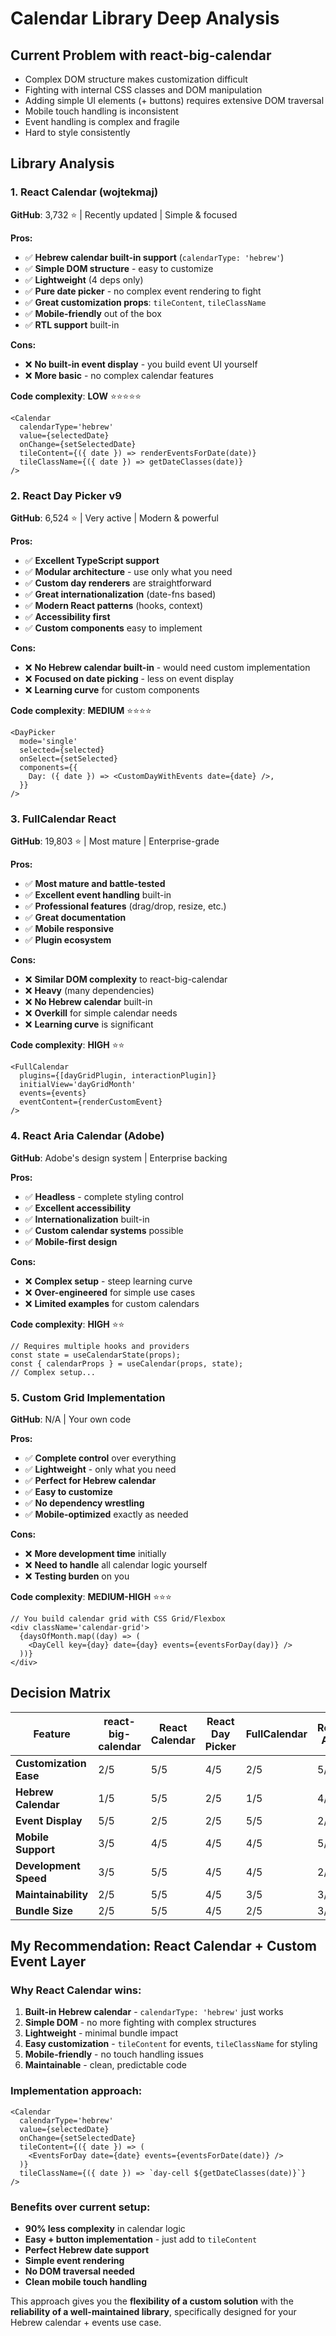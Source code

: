 # Calendar Library Deep Analysis

## Current Problem with react-big-calendar

- Complex DOM structure makes customization difficult
- Fighting with internal CSS classes and DOM manipulation
- Adding simple UI elements (+ buttons) requires extensive DOM traversal
- Mobile touch handling is inconsistent
- Event handling is complex and fragile
- Hard to style consistently

## Library Analysis

### 1. **React Calendar** (wojtekmaj)

**GitHub**: 3,732 ⭐ | Recently updated | Simple & focused

**Pros:**

- ✅ **Hebrew calendar built-in support** (`calendarType: 'hebrew'`)
- ✅ **Simple DOM structure** - easy to customize
- ✅ **Lightweight** (4 deps only)
- ✅ **Pure date picker** - no complex event rendering to fight
- ✅ **Great customization props**: `tileContent`, `tileClassName`
- ✅ **Mobile-friendly** out of the box
- ✅ **RTL support** built-in

**Cons:**

- ❌ **No built-in event display** - you build event UI yourself
- ❌ **More basic** - no complex calendar features

**Code complexity**: **LOW** ⭐⭐⭐⭐⭐

```tsx
<Calendar
  calendarType='hebrew'
  value={selectedDate}
  onChange={setSelectedDate}
  tileContent={({ date }) => renderEventsForDate(date)}
  tileClassName={({ date }) => getDateClasses(date)}
/>
```

### 2. **React Day Picker v9**

**GitHub**: 6,524 ⭐ | Very active | Modern & powerful

**Pros:**

- ✅ **Excellent TypeScript support**
- ✅ **Modular architecture** - use only what you need
- ✅ **Custom day renderers** are straightforward
- ✅ **Great internationalization** (date-fns based)
- ✅ **Modern React patterns** (hooks, context)
- ✅ **Accessibility first**
- ✅ **Custom components** easy to implement

**Cons:**

- ❌ **No Hebrew calendar built-in** - would need custom implementation
- ❌ **Focused on date picking** - less on event display
- ❌ **Learning curve** for custom components

**Code complexity**: **MEDIUM** ⭐⭐⭐⭐

```tsx
<DayPicker
  mode='single'
  selected={selected}
  onSelect={setSelected}
  components={{
    Day: ({ date }) => <CustomDayWithEvents date={date} />,
  }}
/>
```

### 3. **FullCalendar React**

**GitHub**: 19,803 ⭐ | Most mature | Enterprise-grade

**Pros:**

- ✅ **Most mature and battle-tested**
- ✅ **Excellent event handling** built-in
- ✅ **Professional features** (drag/drop, resize, etc.)
- ✅ **Great documentation**
- ✅ **Mobile responsive**
- ✅ **Plugin ecosystem**

**Cons:**

- ❌ **Similar DOM complexity** to react-big-calendar
- ❌ **Heavy** (many dependencies)
- ❌ **No Hebrew calendar** built-in
- ❌ **Overkill** for simple calendar needs
- ❌ **Learning curve** is significant

**Code complexity**: **HIGH** ⭐⭐

```tsx
<FullCalendar
  plugins={[dayGridPlugin, interactionPlugin]}
  initialView='dayGridMonth'
  events={events}
  eventContent={renderCustomEvent}
/>
```

### 4. **React Aria Calendar** (Adobe)

**GitHub**: Adobe's design system | Enterprise backing

**Pros:**

- ✅ **Headless** - complete styling control
- ✅ **Excellent accessibility**
- ✅ **Internationalization** built-in
- ✅ **Custom calendar systems** possible
- ✅ **Mobile-first design**

**Cons:**

- ❌ **Complex setup** - steep learning curve
- ❌ **Over-engineered** for simple use cases
- ❌ **Limited examples** for custom calendars

**Code complexity**: **HIGH** ⭐⭐

```tsx
// Requires multiple hooks and providers
const state = useCalendarState(props);
const { calendarProps } = useCalendar(props, state);
// Complex setup...
```

### 5. **Custom Grid Implementation**

**GitHub**: N/A | Your own code

**Pros:**

- ✅ **Complete control** over everything
- ✅ **Lightweight** - only what you need
- ✅ **Perfect for Hebrew calendar**
- ✅ **Easy to customize**
- ✅ **No dependency wrestling**
- ✅ **Mobile-optimized** exactly as needed

**Cons:**

- ❌ **More development time** initially
- ❌ **Need to handle** all calendar logic yourself
- ❌ **Testing burden** on you

**Code complexity**: **MEDIUM-HIGH** ⭐⭐⭐

```tsx
// You build calendar grid with CSS Grid/Flexbox
<div className='calendar-grid'>
  {daysOfMonth.map((day) => (
    <DayCell key={day} date={day} events={eventsForDay(day)} />
  ))}
</div>
```

## Decision Matrix

| Feature                | react-big-calendar | React Calendar | React Day Picker | FullCalendar | React Aria | Custom |
| ---------------------- | ------------------ | -------------- | ---------------- | ------------ | ---------- | ------ |
| **Customization Ease** | 2/5                | 5/5            | 4/5              | 2/5          | 5/5        | 5/5    |
| **Hebrew Calendar**    | 1/5                | 5/5            | 2/5              | 1/5          | 4/5        | 5/5    |
| **Event Display**      | 5/5                | 2/5            | 2/5              | 5/5          | 2/5        | 5/5    |
| **Mobile Support**     | 3/5                | 4/5            | 4/5              | 4/5          | 5/5        | 5/5    |
| **Development Speed**  | 3/5                | 5/5            | 4/5              | 4/5          | 2/5        | 3/5    |
| **Maintainability**    | 2/5                | 5/5            | 4/5              | 3/5          | 3/5        | 4/5    |
| **Bundle Size**        | 2/5                | 5/5            | 4/5              | 2/5          | 3/5        | 5/5    |

## My Recommendation: **React Calendar + Custom Event Layer**

### Why React Calendar wins:

1. **Built-in Hebrew calendar** - `calendarType: 'hebrew'` just works
2. **Simple DOM** - no more fighting with complex structures
3. **Lightweight** - minimal bundle impact
4. **Easy customization** - `tileContent` for events, `tileClassName` for styling
5. **Mobile-friendly** - no touch handling issues
6. **Maintainable** - clean, predictable code

### Implementation approach:

```tsx
<Calendar
  calendarType='hebrew'
  value={selectedDate}
  onChange={setSelectedDate}
  tileContent={({ date }) => (
    <EventsForDay date={date} events={eventsForDate(date)} />
  )}
  tileClassName={({ date }) => `day-cell ${getDateClasses(date)}`}
/>
```

### Benefits over current setup:

- **90% less complexity** in calendar logic
- **Easy + button implementation** - just add to `tileContent`
- **Perfect Hebrew date support**
- **Simple event rendering**
- **No DOM traversal needed**
- **Clean mobile touch handling**

This approach gives you the **flexibility of a custom solution** with the **reliability of a well-maintained library**, specifically designed for your Hebrew calendar + events use case.
